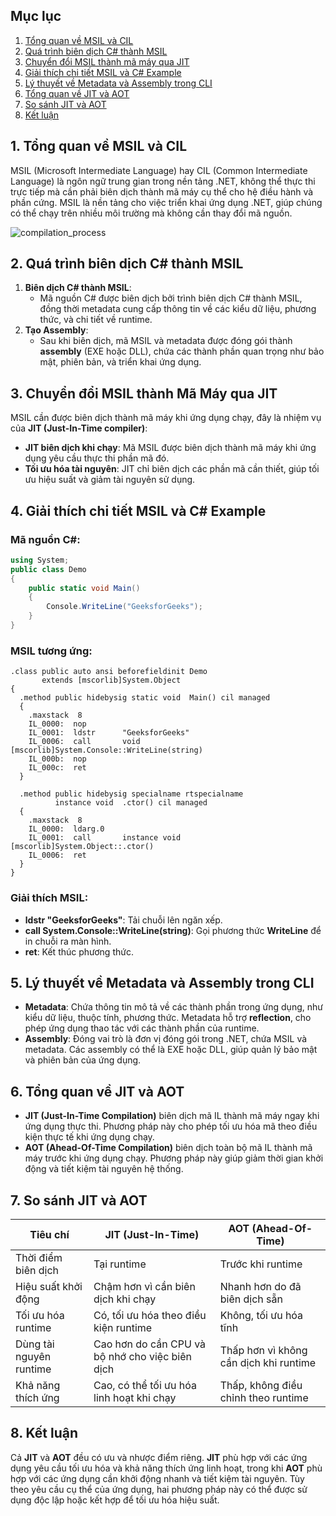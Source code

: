 ## **Mục lục**

1. [Tổng quan về MSIL và CIL](#tong-quan-ve-msil-va-cil)
2. [Quá trình biên dịch C# thành MSIL](#qua-trinh-bien-dich-c-sharp-thanh-msil)
3. [Chuyển đổi MSIL thành mã máy qua JIT](#chuyen-doi-msil-thanh-ma-may-qua-jit)
4. [Giải thích chi tiết MSIL và C# Example](#giai-thich-chi-tiet-msil-va-c-sharp-example)
5. [Lý thuyết về Metadata và Assembly trong CLI](#ly-thuyet-ve-metadata-va-assembly-trong-cli)
6. [Tổng quan về JIT và AOT](#tong-quan-ve-jit-va-aot)
7. [So sánh JIT và AOT](#so-sanh-jit-va-aot)
8. [Kết luận](#ket-luan)

## **1. Tổng quan về MSIL và CIL** <a name="tong-quan-ve-msil-va-cil"></a>

MSIL (Microsoft Intermediate Language) hay CIL (Common Intermediate Language) là ngôn ngữ trung gian trong nền tảng .NET, không thể thực thi trực tiếp mà cần phải biên dịch thành mã máy cụ thể cho hệ điều hành và phần cứng. MSIL là nền tảng cho việc triển khai ứng dụng .NET, giúp chúng có thể chạy trên nhiều môi trường mà không cần thay đổi mã nguồn.

![compilation_process]("/assets/images/MSIL.png")

## **2. Quá trình biên dịch C# thành MSIL** <a name="qua-trinh-bien-dich-c-sharp-thanh-msil"></a>

1. **Biên dịch C# thành MSIL**:
   - Mã nguồn C# được biên dịch bởi trình biên dịch C# thành MSIL, đồng thời metadata cung cấp thông tin về các kiểu dữ liệu, phương thức, và chi tiết về runtime.
2. **Tạo Assembly**:
   - Sau khi biên dịch, mã MSIL và metadata được đóng gói thành **assembly** (EXE hoặc DLL), chứa các thành phần quan trọng như bảo mật, phiên bản, và triển khai ứng dụng.

## **3. Chuyển đổi MSIL thành Mã Máy qua JIT** <a name="chuyen-doi-msil-thanh-ma-may-qua-jit"></a>

MSIL cần được biên dịch thành mã máy khi ứng dụng chạy, đây là nhiệm vụ của **JIT (Just-In-Time compiler)**:

- **JIT biên dịch khi chạy**: Mã MSIL được biên dịch thành mã máy khi ứng dụng yêu cầu thực thi phần mã đó.
- **Tối ưu hóa tài nguyên**: JIT chỉ biên dịch các phần mã cần thiết, giúp tối ưu hiệu suất và giảm tài nguyên sử dụng.

## **4. Giải thích chi tiết MSIL và C# Example** <a name="giai-thich-chi-tiet-msil-va-c-sharp-example"></a>

### **Mã nguồn C#**:

```csharp
using System;
public class Demo
{
    public static void Main()
    {
        Console.WriteLine("GeeksforGeeks");
    }
}
```

### **MSIL tương ứng**:

```msil
.class public auto ansi beforefieldinit Demo
       extends [mscorlib]System.Object
{
  .method public hidebysig static void  Main() cil managed
  {
    .maxstack  8
    IL_0000:  nop
    IL_0001:  ldstr      "GeeksforGeeks"
    IL_0006:  call       void [mscorlib]System.Console::WriteLine(string)
    IL_000b:  nop
    IL_000c:  ret
  }

  .method public hidebysig specialname rtspecialname
          instance void  .ctor() cil managed
  {
    .maxstack  8
    IL_0000:  ldarg.0
    IL_0001:  call       instance void [mscorlib]System.Object::.ctor()
    IL_0006:  ret
  }
}
```

### **Giải thích MSIL**:

- **ldstr "GeeksforGeeks"**: Tải chuỗi lên ngăn xếp.
- **call System.Console::WriteLine(string)**: Gọi phương thức **WriteLine** để in chuỗi ra màn hình.
- **ret**: Kết thúc phương thức.

## **5. Lý thuyết về Metadata và Assembly trong CLI** <a name="ly-thuyet-ve-metadata-va-assembly-trong-cli"></a>

- **Metadata**: Chứa thông tin mô tả về các thành phần trong ứng dụng, như kiểu dữ liệu, thuộc tính, phương thức. Metadata hỗ trợ **reflection**, cho phép ứng dụng thao tác với các thành phần của runtime.
- **Assembly**: Đóng vai trò là đơn vị đóng gói trong .NET, chứa MSIL và metadata. Các assembly có thể là EXE hoặc DLL, giúp quản lý bảo mật và phiên bản của ứng dụng.

## **6. Tổng quan về JIT và AOT** <a name="tong-quan-ve-jit-va-aot"></a>

- **JIT (Just-In-Time Compilation)** biên dịch mã IL thành mã máy ngay khi ứng dụng thực thi. Phương pháp này cho phép tối ưu hóa mã theo điều kiện thực tế khi ứng dụng chạy.
- **AOT (Ahead-Of-Time Compilation)** biên dịch toàn bộ mã IL thành mã máy trước khi ứng dụng chạy. Phương pháp này giúp giảm thời gian khởi động và tiết kiệm tài nguyên hệ thống.

## **7. So sánh JIT và AOT** <a name="so-sanh-jit-va-aot"></a>

| Tiêu chí                | JIT (Just-In-Time)                              | AOT (Ahead-Of-Time)                    |
| ----------------------- | ----------------------------------------------- | -------------------------------------- |
| Thời điểm biên dịch     | Tại runtime                                     | Trước khi runtime                      |
| Hiệu suất khởi động     | Chậm hơn vì cần biên dịch khi chạy              | Nhanh hơn do đã biên dịch sẵn          |
| Tối ưu hóa runtime      | Có, tối ưu hóa theo điều kiện runtime           | Không, tối ưu hóa tĩnh                 |
| Dùng tài nguyên runtime | Cao hơn do cần CPU và bộ nhớ cho việc biên dịch | Thấp hơn vì không cần dịch khi runtime |
| Khả năng thích ứng      | Cao, có thể tối ưu hóa linh hoạt khi chạy       | Thấp, không điều chỉnh theo runtime    |

## **8. Kết luận** <a name="ket-luan"></a>

Cả **JIT** và **AOT** đều có ưu và nhược điểm riêng. **JIT** phù hợp với các ứng dụng yêu cầu tối ưu hóa và khả năng thích ứng linh hoạt, trong khi **AOT** phù hợp với các ứng dụng cần khởi động nhanh và tiết kiệm tài nguyên. Tùy theo yêu cầu cụ thể của ứng dụng, hai phương pháp này có thể được sử dụng độc lập hoặc kết hợp để tối ưu hóa hiệu suất.
